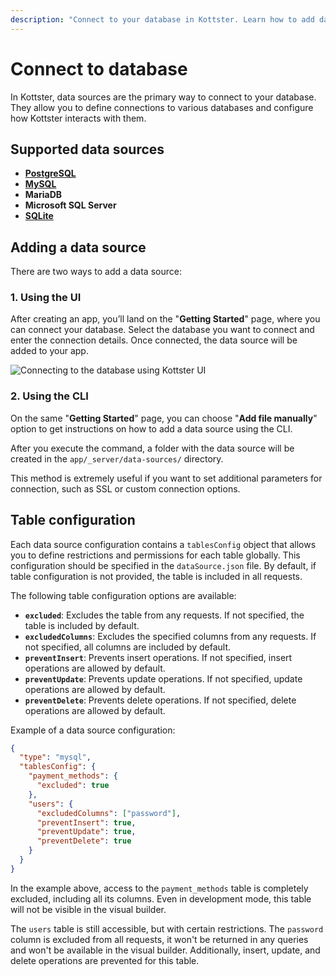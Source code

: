 ```yaml
---
description: "Connect to your database in Kottster. Learn how to add data sources, configure tables, and manage permissions."
---
```


# Connect to database

In Kottster, data sources are the primary way to connect to your database. They allow you to define connections to various databases and configure how Kottster interacts with them.

## Supported data sources

- **[PostgreSQL](https://kottster.app/admin-panel-for-postgresql)**
- **[MySQL](https://kottster.app/admin-panel-for-mysql)**
- **MariaDB**
- **Microsoft SQL Server**
- **[SQLite](https://kottster.app/admin-panel-for-sqlite)**

## Adding a data source

There are two ways to add a data source:

### 1. Using the UI

After creating an app, you’ll land on the "**Getting Started**" page, where you can connect your database. Select the database you want to connect and enter the connection details. Once connected, the data source will be added to your app.

![Connecting to the database using Kottster UI](./connecting-admin-panel-to-db.png)

### 2. Using the CLI

On the same "**Getting Started**" page, you can choose "**Add file manually**" option to get instructions on how to add a data source using the CLI.

After you execute the command, a folder with the data source will be created in the `app/_server/data-sources/` directory.

This method is extremely useful if you want to set additional parameters for connection, such as SSL or custom connection options.

## Table configuration

Each data source configuration contains a `tablesConfig` object that allows you to define restrictions and permissions for each table globally. This configuration should be specified in the `dataSource.json` file. By default, if table configuration is not provided, the table is included in all requests.

The following table configuration options are available:
- **`excluded`**: Excludes the table from any requests. If not specified, the table is included by default.
- **`excludedColumns`**: Excludes the specified columns from any requests. If not specified, all columns are included by default.
- **`preventInsert`**: Prevents insert operations. If not specified, insert operations are allowed by default.
- **`preventUpdate`**: Prevents update operations. If not specified, update operations are allowed by default.
- **`preventDelete`**: Prevents delete operations. If not specified, delete operations are allowed by default.

Example of a data source configuration:

```json [app/_server/data-sources/mysql_db/dataSource.json]
{
  "type": "mysql",
  "tablesConfig": {
    "payment_methods": {
      "excluded": true
    },
    "users": {
      "excludedColumns": ["password"],
      "preventInsert": true,
      "preventUpdate": true,
      "preventDelete": true
    }
  }
}
```

In the example above, access to the `payment_methods` table is completely excluded, including all its columns. Even in development mode, this table will not be visible in the visual builder.

The `users` table is still accessible, but with certain restrictions. The `password` column is excluded from all requests, it won't be returned in any queries and won't be available in the visual builder. Additionally, insert, update, and delete operations are prevented for this table.